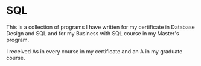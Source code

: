 # SQL

This is a collection of programs I have written for my certificate in Database Design and SQL and for my Business with SQL course in my Master's program.

I received As in every course in my certificate and an A in my graduate course.
